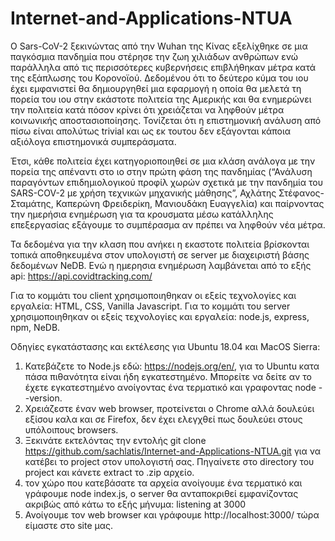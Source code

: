 # Internet-and-Applications-NTUA
Ο Sars-CoV-2 ξεκινώντας από την Wuhan της Κίνας εξελίχθηκε σε μια παγκόσμια πανδημία που στέρησε την ζωη χιλιάδων ανθρώπων ενώ παράλληλα από τις περισσότερες κυβερνήσεις επιβλήθηκαν μέτρα κατά της εξάπλωσης του Κορονοϊού.
Δεδομένου ότι το δεύτερο κύμα του ιου έχει εμφανιστεί θα δημιουργηθεί μια εφαρμογή η οποία θα μελετά τη πορεία του ιου στην εκάστοτε πολιτεία της Αμερικής και θα ενημερώνει την πολιτεία κατά πόσον κρίνει ότι χρειάζεται να ληφθούν μέτρα κοινωνικής αποστασιοποίησης. Τονίζεται ότι η επιστημονική ανάλυση από πίσω είναι απολύτως trivial και ως εκ τουτου δεν εξάγονται κάποια αξιόλογα επιστημονικά συμπεράσματα.

Έτσι, κάθε πολιτεία έχει κατηγοριοποιηθεί σε μια κλάση ανάλογα με την πορεία της απέναντι στο ιο στην πρώτη φάση της πανδημίας (“Ανάλυση παραγόντων επιδημιολογικού προφίλ χωρών σχετικά με την πανδημία του SARS-COV-2 με χρήση τεχνικών μηχανικής μάθησης”, Αχλάτης Στέφανος-Σταμάτης, Καπερώνη Φρειδερίκη, Μανιουδάκη Ευαγγελία) και παίρνοντας την ημερήσια ενημέρωση για τα κρουσματα μέσω κατάλληλης επεξεργασίας εξάγουμε το συμπέρασμα αν πρέπει να ληφθούν νέα μέτρα.

Τα δεδομένα για την κλαση που ανήκει η εκαστοτε πολιτεία βρίσκονται τοπικά αποθηκευμένα στον υπολογιστή σε server με διαχειριστή βάσης δεδομένων NeDB.
Ενώ η ημερησια ενημέρωση λαμβάνεται από το εξής api: https://api.covidtracking.com/

Για το κομμάτι του client χρησιμοποιηθηκαν οι εξείς τεχνολογίες και εργαλεία:
HTML, CSS, Vanilla Javascript.
Για το κομμάτι του server χρησιμοποιηθηκαν οι εξείς τεχνολογίες και εργαλεία:
node.js, express, npm, NeDB.

Οδηγίες εγκατάστασης και εκτέλεσης για Ubuntu 18.04 και MacOS Sierra:
1. Κατεβάζετε το Node.js εδώ: https://nodejs.org/en/, για το Ubuntu κατα πάσα πιθανότητα είναι ήδη εγκατεστημένο. Μπορείτε να δείτε αν το έχετε εγκατεστημένο ανοίγοντας ένα τερματικό και γραφοντας node --version. 
2. Χρειάζεστε έναν web browser, προτείνεται ο Chrome αλλά δουλεύει εξίσου καλα και σε Firefox, δεν έχει ελεγχθεί πως δουλεύει στους υπόλοιπους browsers.
3. Ξεκινάτε εκτελόντας την εντολής git clone https://github.com/sachlatis/Internet-and-Applications-NTUA.git για να κατέβει το project στον υπολογιστή σας. Πηγαίνετε στο directory του project και κάνετε extract το .zip αρχείο.
4. τον χώρο που κατεβάσατε τα αρχεία ανοίγουμε ένα τερματικό και γράφουμε node index.js, ο server θα ανταποκριθεί εμφανίζοντας ακριβώς από κάτω το εξής μήνυμα: listening at 3000
5. Ανοίγουμε τον web browser και γράφουμε http://localhost:3000/ τώρα είμαστε στο site μας.
